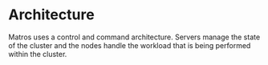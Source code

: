 # Architecture

Matros uses a control and command architecture. Servers manage the state of the cluster and the nodes handle the workload that is being performed within the cluster.
